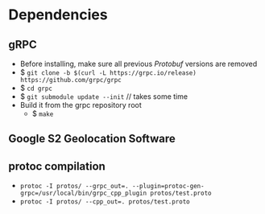 

# Dependencies
## gRPC
- Before installing, make sure all previous _Protobuf_ versions are removed
- $ `git clone -b $(curl -L https://grpc.io/release) https://github.com/grpc/grpc`
- $ `cd grpc`
- $ `git submodule update --init` // takes some time
- Build it from the grpc repository root
    - $ `make`
## Google S2 Geolocation Software

## protoc compilation
- `protoc -I protos/ --grpc_out=. --plugin=protoc-gen-grpc=/usr/local/bin/grpc_cpp_plugin protos/test.proto`
- `protoc -I protos/ --cpp_out=. protos/test.proto`